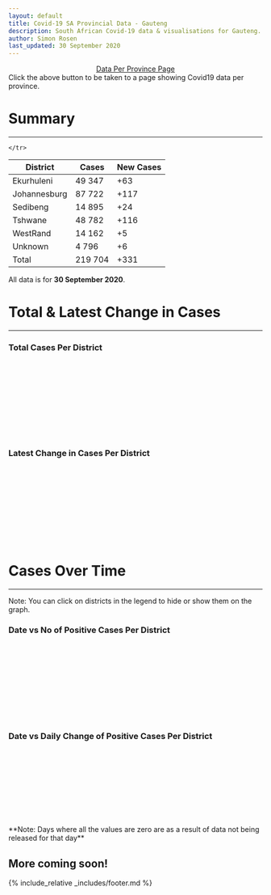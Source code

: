 ```yaml
---
layout: default
title: Covid-19 SA Provincial Data - Gauteng
description: South African Covid-19 data & visualisations for Gauteng. <br>Contains data for confirmed cases, tests, recoveries, deaths & active cases.
author: Simon Rosen
last_updated: 30 September 2020
---
```

<center><a href="/provinces" class="btn alt_btn_col">Data Per Province Page</a></center> 
Click the above button to be taken to a page showing Covid19 data per province. 

# Summary
___

<table>
<thead>
	<tr class="header">
		<th>District</th>
		<th>Cases</th>
		<th>New Cases</th>

	</tr>
</thead>
<tbody>
	<tr>
		<td class="index" markdown="span">Ekurhuleni</td>
		<td  markdown="span">49 347</td>
		<td  markdown="span">+63</td>
	</tr>
	<tr>
		<td class="index" markdown="span">Johannesburg</td>
		<td  markdown="span">87 722</td>
		<td  markdown="span">+117</td>
	</tr>
	<tr>
		<td class="index" markdown="span">Sedibeng</td>
		<td  markdown="span">14 895</td>
		<td  markdown="span">+24</td>
	</tr>
	<tr>
		<td class="index" markdown="span">Tshwane</td>
		<td  markdown="span">48 782</td>
		<td  markdown="span">+116</td>
	</tr>
	<tr>
		<td class="index" markdown="span">WestRand</td>
		<td  markdown="span">14 162</td>
		<td  markdown="span">+5</td>
	</tr>
	<tr>
		<td class="index" markdown="span">Unknown</td>
		<td  markdown="span">4 796</td>
		<td  markdown="span">+6</td>
	</tr>
	<tr>
		<td class="index total" markdown="span">Total</td>
		<td class="total" markdown="span">219 704</td>
		<td class="total" markdown="span">+331</td>
	</tr>
</tbody>
</table>

All data is for **30 September 2020**.

# Total & Latest Change in Cases

___

### Total Cases Per District
<div class="iframeDiv" align="center">
    <iframe class="lazy pieChart" data-src="tot_cases_per_district_gp.html" scrolling="no" frameborder="0"></iframe>
</div>

### Latest Change in Cases Per District
<div class="iframeDiv" align="center">
    <iframe class="lazy pieChart" data-src="latest_change_cases_per_district_gp.html" scrolling="no" frameborder="0"></iframe>
</div>

# Cases Over Time

___
Note: You can click on districts in the legend to hide or show them on the graph.
### Date vs No of Positive Cases Per District
<div class="iframeDiv" align="center">
    <iframe class="lazy" data-src="date_vs_cases_per_district_gp.html" scrolling="no" frameborder="0"></iframe>
</div>

### Date vs Daily Change of Positive Cases Per District
<div class="iframeDiv" align="center">
    <iframe class="lazy" data-src="date_vs_daily_cases_per_district_gp.html" scrolling="no" frameborder="0"></iframe>
</div>
**Note: Days where all the values are zero are as a result of data not being released for that day**

## More coming soon!

{% include_relative _includes/footer.md %}